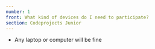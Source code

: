```yaml
---
number: 1
front: What kind of devices do I need to participate?
section: Codeprojects Junior
---
```


- Any laptop or computer will be fine
